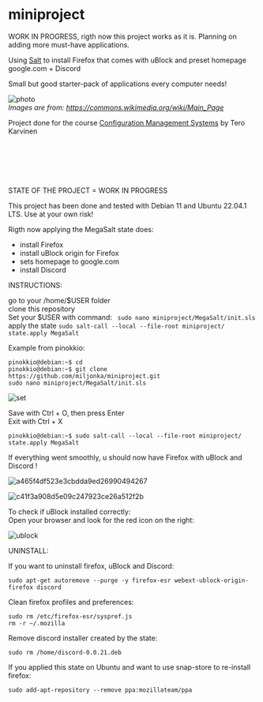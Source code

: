 # miniproject

WORK IN PROGRESS, rigth now this project works as it is. Planning on adding more must-have applications.

Using [Salt](https://saltproject.io/) to install Firefox that comes with uBlock and preset homepage google.com + Discord

Small but good starter-pack of applications every computer needs!

 ![photo](https://user-images.githubusercontent.com/112076418/206718193-22c76ea3-8688-4c20-8c27-83e9d11483a1.png)
 \
_Images are from: https://commons.wikimedia.org/wiki/Main_Page_ 



Project done for the course  [Configuration Management Systems](https://terokarvinen.com/2022/palvelinten-hallinta-2022p2/?from=MoodleNews) by Tero Karvinen

&nbsp;
--
&nbsp;

STATE OF THE PROJECT = WORK IN PROGRESS

This project has been done and tested with Debian 11 and Ubuntu 22.04.1 LTS. Use at your own risk!

Rigth now applying the MegaSalt state does: 

- install Firefox
- install uBlock origin for Firefox
- sets homepage to google.com
- install Discord


INSTRUCTIONS: 

go to your /home/$USER folder \
clone this repository \
Set your $USER with command: ` sudo nano miniproject/MegaSalt/init.sls` \
apply the state `sudo salt-call --local --file-root miniproject/ state.apply MegaSalt`

Example from pinokkio:
```
pinokkio@debian:~$ cd
pinokkio@debian:~$ git clone https://github.com/miljonka/miniproject.git
sudo nano miniproject/MegaSalt/init.sls
```
![set](https://user-images.githubusercontent.com/112076418/206702902-30d66b84-c337-4764-9197-ebdbb0ffd94d.png)

Save with Ctrl + O, then press Enter \
Exit with Ctrl + X

```
pinokkio@debian:~$ sudo salt-call --local --file-root miniproject/ state.apply MegaSalt
```

If everything went smoothly, u should now have Firefox with uBlock and Discord ! 

![a465f4df523e3cbdda9ed26990494267](https://user-images.githubusercontent.com/112076418/206704895-f595f660-e474-40cb-a193-2f64629fc10b.png)

![c41f3a908d5e09c247923ce26a512f2b](https://user-images.githubusercontent.com/112076418/206704904-298ef390-857b-4338-9b9b-cd1eab22c718.png)

To check if uBlock installed correctly: \
Open your browser and look for the red icon on the right:

![ublock](https://user-images.githubusercontent.com/112076418/206705541-f8a72d12-9690-48ee-aa1f-29aefc636962.png)


UNINSTALL:

If you want to uninstall firefox, uBlock and Discord:
```
sudo apt-get autoremove --purge -y firefox-esr webext-ublock-origin-firefox discord
```
Clean firefox profiles and preferences:
```
sudo rm /etc/firefox-esr/syspref.js
rm -r ~/.mozilla 
```
Remove discord installer created by the state:
```
sudo rm /home/discord-0.0.21.deb
```
If you applied this state on Ubuntu and want to use snap-store to re-install firefox:
```
sudo add-apt-repository --remove ppa:mozillateam/ppa
```
